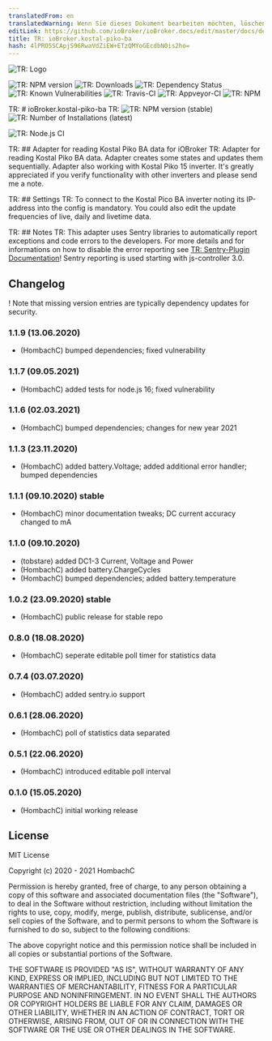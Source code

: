 ```yaml
---
translatedFrom: en
translatedWarning: Wenn Sie dieses Dokument bearbeiten möchten, löschen Sie bitte das Feld "translationsFrom". Andernfalls wird dieses Dokument automatisch erneut übersetzt
editLink: https://github.com/ioBroker/ioBroker.docs/edit/master/docs/de/adapterref/iobroker.kostal-piko-ba/README.md
title: TR: ioBroker.kostal-piko-ba
hash: 4lPRO5SCApjS96RwaVdZiEW+ETzQMYoGEcdbN0is2ho=
---
```

![TR: Logo](../../../en/adapterref/iobroker.kostal-piko-ba/admin/picoba.png)

![TR: NPM version](http://img.shields.io/npm/v/iobroker.kostal-piko-ba.svg)
![TR: Downloads](https://img.shields.io/npm/dm/iobroker.kostal-piko-ba.svg)
![TR: Dependency Status](https://img.shields.io/david/hombach/ioBroker.kostal-piko-ba.svg)
![TR: Known Vulnerabilities](https://snyk.io/test/github/hombach/ioBroker.kostal-piko-ba/badge.svg)
![TR: Travis-CI](http://img.shields.io/travis/hombach/ioBroker.kostal-piko-ba/master.svg)
![TR: Appveyor-CI](https://ci.appveyor.com/api/projects/status/github/hombach/ioBroker.kostal-piko-ba?branch=master&svg=true)
![TR: NPM](https://nodei.co/npm/iobroker.kostal-piko-ba.png?downloads=true)

TR: # ioBroker.kostal-piko-ba
TR: ![TR: NPM version (stable)](http://ioBroker.live/badges/kostal-piko-ba-stable.svg) ![TR: Number of Installations (latest)](http://ioBroker.live/badges/kostal-piko-ba-installed.svg)

![TR: Node.js CI](https://github.com/hombach/ioBroker.kostal-piko-ba/workflows/Node.js%20CI/badge.svg)

TR: ## Adapter for reading Kostal Piko BA data for iOBroker
TR: Adapter for reading Kostal Piko BA data. Adapter creates some states and updates them sequentially.
Adapter also working with Kostal Piko 15 inverter.
It's greatly appreciated if you verify functionality with other inverters and please send me a note.

TR: ## Settings
TR: To connect to the Kostal Pico BA inverter noting its IP-address into the config is mandatory.
You could also edit the update frequencies of live, daily and livetime data.

TR: ## Notes
TR: This adapter uses Sentry libraries to automatically report exceptions and code errors to the developers. For more details and for informations on how to disable the error reporting see [TR: Sentry-Plugin Documentation](https://github.com/ioBroker/plugin-sentry#plugin-sentry)! Sentry reporting is used starting with js-controller 3.0.

## Changelog
! Note that missing version entries are typically dependency updates for security.
### 1.1.9 (13.06.2020)
* (HombachC) bumped dependencies; fixed vulnerability
### 1.1.7 (09.05.2021)
* (HombachC) added tests for node.js 16; fixed vulnerability
### 1.1.6 (02.03.2021)
* (HombachC) bumped dependencies; changes for new year 2021
### 1.1.3 (23.11.2020)
* (HombachC) added battery.Voltage; added additional error handler; bumped dependencies
### 1.1.1 (09.10.2020) stable
* (HombachC) minor documentation tweaks; DC current accuracy changed to mA
### 1.1.0 (09.10.2020)
* (tobstare) added DC1-3 Current, Voltage and Power
* (HombachC) added battery.ChargeCycles
* (HombachC) bumped dependencies; added battery.temperature
### 1.0.2 (23.09.2020) stable
* (HombachC) public release for stable repo
### 0.8.0 (18.08.2020)
* (HombachC) seperate editable poll timer for statistics data
### 0.7.4 (03.07.2020)
* (HombachC) added sentry.io support
### 0.6.1 (28.06.2020)
* (HombachC) poll of statistics data separated
### 0.5.1 (22.06.2020)
* (HombachC) introduced editable poll interval 
### 0.1.0 (15.05.2020)
* (HombachC) initial working release

## License
MIT License

Copyright (c) 2020 - 2021 HombachC

Permission is hereby granted, free of charge, to any person obtaining a copy
of this software and associated documentation files (the "Software"), to deal
in the Software without restriction, including without limitation the rights
to use, copy, modify, merge, publish, distribute, sublicense, and/or sell
copies of the Software, and to permit persons to whom the Software is
furnished to do so, subject to the following conditions:

The above copyright notice and this permission notice shall be included in all
copies or substantial portions of the Software.

THE SOFTWARE IS PROVIDED "AS IS", WITHOUT WARRANTY OF ANY KIND, EXPRESS OR
IMPLIED, INCLUDING BUT NOT LIMITED TO THE WARRANTIES OF MERCHANTABILITY,
FITNESS FOR A PARTICULAR PURPOSE AND NONINFRINGEMENT. IN NO EVENT SHALL THE
AUTHORS OR COPYRIGHT HOLDERS BE LIABLE FOR ANY CLAIM, DAMAGES OR OTHER
LIABILITY, WHETHER IN AN ACTION OF CONTRACT, TORT OR OTHERWISE, ARISING FROM,
OUT OF OR IN CONNECTION WITH THE SOFTWARE OR THE USE OR OTHER DEALINGS IN THE
SOFTWARE.